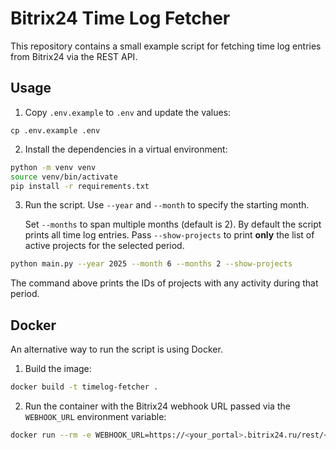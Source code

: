 # Bitrix24 Time Log Fetcher

This repository contains a small example script for fetching time log entries from Bitrix24 via the REST API.

## Usage

1. Copy `.env.example` to `.env` and update the values:

```
cp .env.example .env
```

2. Install the dependencies in a virtual environment:

```bash
python -m venv venv
source venv/bin/activate
pip install -r requirements.txt
```

3. Run the script. Use `--year` and `--month` to specify the starting month.

   Set `--months` to span multiple months (default is 2). By default the script
   prints all time log entries. Pass `--show-projects` to print **only** the list
   of active projects for the selected period.

```bash
python main.py --year 2025 --month 6 --months 2 --show-projects
```

The command above prints the IDs of projects with any activity during that period.

## Docker

An alternative way to run the script is using Docker.

1. Build the image:

```bash
docker build -t timelog-fetcher .
```

2. Run the container with the Bitrix24 webhook URL passed via the `WEBHOOK_URL` environment variable:

```bash
docker run --rm -e WEBHOOK_URL=https://<your_portal>.bitrix24.ru/rest/<user_id>/<webhook_key>/ timelog-fetcher
```
